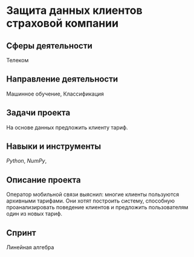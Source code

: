 # Защита данных клиентов страховой компании

## Сферы деятельности 
Телеком

## Направление деятельности 
Машинное обучение, Классификация

## Задачи проекта
На основе данных предложить клиенту тариф.

## Навыки и инструменты
*Python*, *NumPy*, 

## Описание проекта
Оператор мобильной связи выяснил: многие клиенты пользуются архивными тарифами. Они хотят построить систему, способную проанализировать поведение клиентов и предложить пользователям один из новых тариф.

## Спринт 
Линейная алгебра
